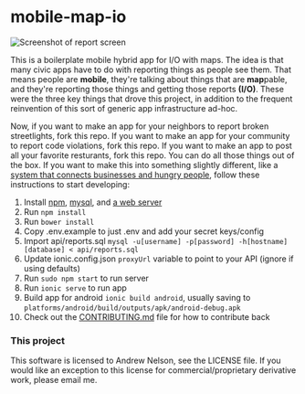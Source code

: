 # mobile-map-io

![Screenshot of report screen](https://andyhub.com/wordpress/wp-content/uploads/mobilemapio-square-350x350.png)

This is a boilerplate mobile hybrid app for I/O with maps. The idea is that many civic apps have to do with reporting things as people see them. That means people are **mobile**, they're talking about things that are **map**pable, and they're reporting those things and getting those reports **(I/O)**. These were the three key things that drove this project, in addition to the frequent reinvention of this sort of generic app infrastructure ad-hoc.

Now, if you want to make an app for your neighbors to report broken streetlights, fork this repo. If you want to make an app for your community to report code violations, fork this repo. If you want to make an app to post all your favorite resturants, fork this repo. You can do all those things out of the box. If you want to make this into something slightly different, like a [system that connects businesses and hungry people](https://github.com/werdnanoslen/mobile-map-io), follow these instructions to start developing:

1. Install [npm](https://www.npmjs.com/get-npm), [mysql](https://mariadb.org/download/), and [a web server](https://www.digitalocean.com/community/tutorials/how-to-install-linux-apache-mysql-php-lamp-stack-on-ubuntu-14-04#step-1-install-apache)
1. Run ```npm install```
1. Run ```bower install```
1. Copy .env.example to just .env and add your secret keys/config
1. Import api/reports.sql ```mysql -u[username] -p[password] -h[hostname] [database] < api/reports.sql```
1. Update ionic.config.json ```proxyUrl``` variable to point to your API (ignore if using defaults)
1. Run ```sudo npm start``` to run server
1. Run ```ionic serve``` to run app
1. Build app for android ```ionic build android```, usually saving to ```platforms/android/build/outputs/apk/android-debug.apk```
1. Check out the [CONTRIBUTING.md](https://github.com/werdnanoslen/mobile-map-io/blob/master/CONTRIBUTING.md) file for how to contribute back

### This project
This software is licensed to Andrew Nelson, see the LICENSE file. If you would like an exception to this license for commercial/proprietary derivative work, please email me.
